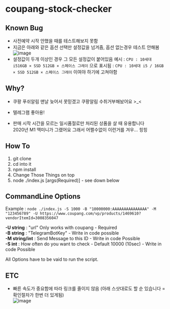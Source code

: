 # coupang-stock-checker

## Known Bug
- 사전예약 시작 안했을 때를 테스트해보지 못함
- 지금은 아래와 같은 옵션 선택만 설정값을 넘겨줌, 옵션 없는경우 테스트 안해봄    
![image](https://user-images.githubusercontent.com/29011440/101475916-4fb0e900-3990-11eb-867f-de44f7f7bd5f.png)
- 설정값이 두개 이상인 경우 그 모든 설정값이 붙어있음 예시 : `CPU : 10세대 i516GB × SSD 512GB × 스페이스 그레이` 으로 표시됨 : `CPU : 10세대 i5 / 16GB × SSD 512GB × 스페이스 그레이` 이여야 하기에 고쳐야함
 

## Why?
- 쿠팡 푸쉬알림 맨날 늦어서 못믿겠고 쿠팡알림 수취거부해놨어요 >_<
- 텔레그램 좋아용!

- 판매 시작 시간을 모르는 일시품절로만 처리된 상품을 살 때 유용합니다  
2020년 M1 맥미니가 그랬어요 그래서 어쩔수없이 이런거를 겨우... 힝힝

## How To
1. git clone
2. cd into it
3. npm install
4. Change Those Things on top
5. node ./index.js [args(Required)] - see down below

## CommandLine Options
Example : 
`node ./index.js -S 1000 -B "10000000:AAAAAAAAAAAAAAA" -M "123456789" -U https://www.coupang.com/vp/products/1469610?vendorItemId=3008356047`

**-U string**     : "url" Only works with coupang - Required    
**-B string**     : "TelegramBotKey" - Write in code possible    
**-M string/int** : Send Message to this ID - Write in code Possible    
**-S int**        : How often do you want to check - Default 10000 (10sec) - Write in code Possible    

All Options have to be vaid to run the script.

## ETC
- 빠른 속도가 중요함에 따라 링크를 줄이지 않음 (아래 스샷대로도 할 순 있습니다 = 확인절차가 한번 더 있게됨)    
![image](https://user-images.githubusercontent.com/29011440/101506798-23f62900-39b9-11eb-99b8-d5b48383cfbe.png)
